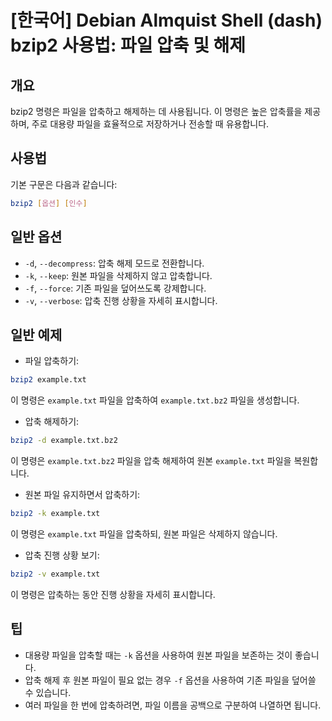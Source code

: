 # [한국어] Debian Almquist Shell (dash) bzip2 사용법: 파일 압축 및 해제

## 개요
bzip2 명령은 파일을 압축하고 해제하는 데 사용됩니다. 이 명령은 높은 압축률을 제공하며, 주로 대용량 파일을 효율적으로 저장하거나 전송할 때 유용합니다.

## 사용법
기본 구문은 다음과 같습니다:
```bash
bzip2 [옵션] [인수]
```

## 일반 옵션
- `-d`, `--decompress`: 압축 해제 모드로 전환합니다.
- `-k`, `--keep`: 원본 파일을 삭제하지 않고 압축합니다.
- `-f`, `--force`: 기존 파일을 덮어쓰도록 강제합니다.
- `-v`, `--verbose`: 압축 진행 상황을 자세히 표시합니다.

## 일반 예제
- 파일 압축하기:
```bash
bzip2 example.txt
```
이 명령은 `example.txt` 파일을 압축하여 `example.txt.bz2` 파일을 생성합니다.

- 압축 해제하기:
```bash
bzip2 -d example.txt.bz2
```
이 명령은 `example.txt.bz2` 파일을 압축 해제하여 원본 `example.txt` 파일을 복원합니다.

- 원본 파일 유지하면서 압축하기:
```bash
bzip2 -k example.txt
```
이 명령은 `example.txt` 파일을 압축하되, 원본 파일은 삭제하지 않습니다.

- 압축 진행 상황 보기:
```bash
bzip2 -v example.txt
```
이 명령은 압축하는 동안 진행 상황을 자세히 표시합니다.

## 팁
- 대용량 파일을 압축할 때는 `-k` 옵션을 사용하여 원본 파일을 보존하는 것이 좋습니다.
- 압축 해제 후 원본 파일이 필요 없는 경우 `-f` 옵션을 사용하여 기존 파일을 덮어쓸 수 있습니다.
- 여러 파일을 한 번에 압축하려면, 파일 이름을 공백으로 구분하여 나열하면 됩니다.
